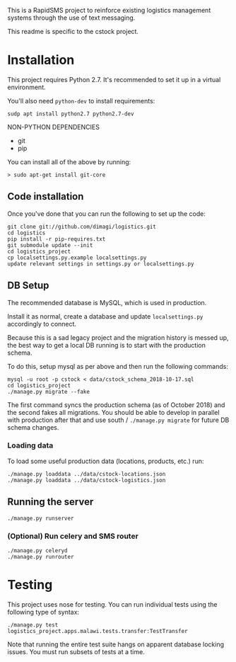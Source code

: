 This is a RapidSMS project to reinforce existing logistics management systems through the use of text messaging.

This readme is specific to the cstock project.

# Installation

This project requires Python 2.7.
It's recommended to set it up in a virtual environment.

You'll also need `python-dev` to install requirements:

```
sudp apt install python2.7 python2.7-dev
```

NON-PYTHON DEPENDENCIES
* git
* pip

You can install all of the above by running:

```
> sudo apt-get install git-core
```

## Code installation

Once you've done that you can run the following to set up the code:

```
git clone git://github.com/dimagi/logistics.git
cd logistics
pip install -r pip-requires.txt
git submodule update --init
cd logistics_project
cp localsettings.py.example localsettings.py
update relevant settings in settings.py or localsettings.py
```

## DB Setup

The recommended database is MySQL, which is used in production.

Install it as normal, create a database and update `localsettings.py` accordingly to connect.

Because this is a sad legacy project and the migration history is messed up,
the best way to get a local DB running is to start with the production schema.

To do this, setup mysql as per above and then run the following commands:

```
mysql -u root -p cstock < data/cstock_schema_2018-10-17.sql
cd logistics_project
./manage.py migrate --fake
```

The first command syncs the production schema (as of October 2018) and the second fakes all migrations.
You should be able to develop in parallel with production after that and use south / `./manage.py migrate` 
for future DB schema changes.

### Loading data

To load some useful production data (locations, products, etc.) run:

```
./manage.py loaddata ../data/cstock-locations.json
./manage.py loaddata ../data/cstock-logistics.json
```

## Running the server

`./manage.py runserver`


### (Optional) Run celery and SMS router

```
./manage.py celeryd
./manage.py runrouter
```

# Testing

This project uses nose for testing. You can run individual tests using the following type of syntax:

```
./manage.py test logistics_project.apps.malawi.tests.transfer:TestTransfer
```

Note that running the entire test suite hangs on apparent database locking issues. You must run subsets of tests at a time.
